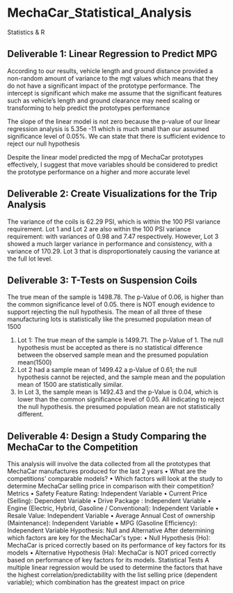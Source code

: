 # MechaCar_Statistical_Analysis
Statistics &amp; R

## Deliverable 1: Linear Regression to Predict MPG

According to our results, vehicle length and ground distance provided a non-random amount of variance to the mgt values which means that they do not have a significant impact of the prototype performance. The intercept is significant which make me assume that the significant features such as vehicle’s length and ground clearance may need scaling or transforming to help predict the prototypes performance 

The slope of the linear model is not zero because the p-value of our linear regression analysis is 5.35e -11 which is much small than our assumed significance level of 0.05%. We can state that there is sufficient evidence to reject our null hypothesis 

Despite the linear model predicted the mpg of MechaCar prototypes effectively, I suggest that move variables should be considered to predict the prototype performance on a higher and more accurate level 

## Deliverable 2: Create Visualizations for the Trip Analysis 

The variance of the coils is 62.29 PSI, which is within the 100 PSI variance requirement. Lot 1 and Lot 2 are also within the 100 PSI variance requirement: with variances of 0.98 and 7.47 respectively. However, Lot 3 showed a much larger variance in performance and consistency, with a variance of 170.29. Lot 3 that is disproportionately causing the variance at the full lot level.

## Deliverable 3: T-Tests on Suspension Coils 

The true mean of the sample is 1498.78. The p-Value of 0.06, is higher than the common significance level of 0.05. there is NOT enough evidence to support rejecting the null hypothesis. The mean of all three of these manufacturing lots is statistically like the presumed population mean of 1500

1.	Lot 1: The true mean of the sample is 1499.71. The p-Value of 1. The null hypothesis must be accepted as there is no statistical difference between the observed sample mean and the presumed population mean(1500) 
2.	Lot 2 had a sample mean of 1499.42 a p-Value of 0.61; the null hypothesis cannot be rejected, and the sample mean and the population mean of 1500 are statistically similar.
3.	In  Lot 3, the sample mean is 1492.43 and the p-Value is 0.04, which is lower than the common significance level of 0.05. All indicating to reject the null hypothesis. the presumed population mean are not statistically different.

## Deliverable 4: Design a Study Comparing the MechaCar to the Competition

This analysis will involve the data collected from all the prototypes that MechaCar manufactures produced for the last 2 years
•	What are the competitions' comparable models?
•	Which factors will look at the study to determine MechaCar selling price in comparison with their competition?
Metrics
•	Safety Feature Rating: Independent Variable
•	Current Price (Selling): Dependent Variable
•	Drive Package : Independent Variable
•	Engine (Electric, Hybrid, Gasoline / Conventional): Independent Variable
•	Resale Value: Independent Variable
•	Average Annual Cost of ownership (Maintenance): Independent Variable
•	MPG (Gasoline Efficiency): Independent Variable
Hypothesis: Null and Alternative
After determining which factors are key for the MechaCar's type:
•	Null Hypothesis (Ho): MechaCar is priced correctly based on its performance of key factors for its models
•	Alternative Hypothesis (Ha): MechaCar is NOT priced correctly based on performance of key factors for its  models.
Statistical Tests
A multiple linear regression would be used to determine the factors that have the highest correlation/predictability with the list selling price (dependent variable); which combination has the greatest impact on price 


